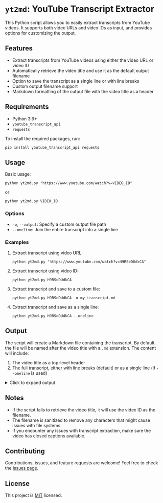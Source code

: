 # `yt2md`: YouTube Transcript Extractor

This Python script allows you to easily extract transcripts from YouTube videos. It supports both video URLs and video IDs as input, and provides options for customizing the output.

## Features

- Extract transcripts from YouTube videos using either the video URL or video ID
- Automatically retrieve the video title and use it as the default output filename
- Option to save the transcript as a single line or with line breaks
- Custom output filename support
- Markdown formatting of the output file with the video title as a header

## Requirements

- Python 3.6+
- `youtube_transcript_api`
- `requests`

To install the required packages, run:

```
pip install youtube_transcript_api requests
```

## Usage

Basic usage:

```
python yt2md.py "https://www.youtube.com/watch?v=VIDEO_ID"
```

or

```
python yt2md.py VIDEO_ID
```

### Options

- `-o`, `--output`: Specify a custom output file path
- `--oneline`: Join the entire transcript into a single line

### Examples

1. Extract transcript using video URL:
   ```
   python yt2md.py "https://www.youtube.com/watch?v=H9RSeDUdkCA"
   ```

2. Extract transcript using video ID:
   ```
   python yt2md.py H9RSeDUdkCA
   ```

3. Extract transcript and save to a custom file:
   ```
   python yt2md.py H9RSeDUdkCA -o my_transcript.md
   ```

4. Extract transcript and save as a single line:
   ```
   python yt2md.py H9RSeDUdkCA --oneline
   ```

## Output

The script will create a Markdown file containing the transcript. By default, the file will be named after the video title with a `.md` extension. The content will include:

1. The video title as a top-level header
2. The full transcript, either with line breaks (default) or as a single line (if `--oneline` is used)

<details><summary>Click to expand output</summary><pre>
# Real men test in production… The truth about the CrowdStrike disaster

last Friday the world finally got the Y2K experience it deserved when millions of Windows machines went down thanks to a bad update from cyber security firm crowd strike 8.5 million to be exact but now the plot is thickened and multiple theories for why this actually happened have emerged a was it just a silly mistake B was it actually a Cyber attack being covered up or C was it a false flag planned centuries ago by our multi-dimensional lizard overlords in today's video we'll try to find out what really happened by taking a deep dive into the technical details but first here's a crazy detail you need to know on April 21st 2010 at approximately 1,400 hours a McAfee Antivirus update accidentally removed the windows service host file and knocked millions of computers running Windows XP off the internet causing many of them to go into an endless reboot loop the blue screen of death shut down critical services around the world that was 15 years ago when Justin Bieber was only 16 years old but it's nearly identical to the crowdstrike disaster going on right now here's the crazy part though the CTO of McAfee in 2010 was none other than George kurts the CEO of crowd strike today that's quite the example of failing upwards now he did just lose $300 million in paper wealth but most importantly we now know the embarrassing truth about how the crowd strike disaster actually happened almost it is July 22nd 2024 and you watching the code report the creator of C++ be straup once said C++ makes it harder to shoot yourself in the foot but when you do you blow your entire leg off and we should have listened to him crowd strike released an official statement explaining what happened come on you guys there it is right there in front of you the whole time you're dereferencing a m pointer open your eyes the crowd strike Falcon sensor is software that sits in the background on your machine looking for potential security anomalies it contains a driver which is the thing that actually executes code along with a bunch of Channel files which are basically just config files that contain rules about new potential attacks that the sensor can look for these files are not kernel drivers and can be updated on the Fly and when crowd strike pushed an update to channel file 291 a logic error caused the entire system to crash now normally when an application crashes it only breaks that application running in user land or ring three in the CPU protection ring no blue screen of death required but crowd strike is a unique piece of software that runs within ring zero or kernel mode the most privileged Zone around the CPU usually reserved for process scheduling and direct Hardware access ring zero is an area that normally only microsof is are allowed to touch and in order for any third party to run code here they must receive a whql certification from Microsoft to verify that your code won't Breck 8.5 million devices and shut down the global economy the crowd strike driver was whql certified so it sounds like it's Microsoft's fault well not so fast what's unique about crowd strike is that they can make updates to those config or Channel files dynamically in this case the driver had some kind of issue reading Channel file 291 causing the entire system to fail that's pretty much all the detail we have from official sources but luckily there's a guy on the internet who's a professional C++ programmer and provided a breakdown that went viral his hypothesis was that this was a skill issue where some engineer coded up a n pointer trying to access a memory address that doesn't exist a simple rookie coding mistake that could have been fixed with an if statement this tweet got a lot of traction but since then it's been Community noted and another security researcher explains that this code is reading pointers from a table in a loop and some are invalid perhaps an error parsing the configuration file left some entries uninitialized what's kind of crazy here is that it looks like the driver code has actually been broken for a long time and this one config file was the straw that broke the camel's back we may not know the full truth until there's a congressional hearing but it looks like some developer there wrote some bad code said works on my machine but then made the horrible mistake of deploying on a Friday but we can't blame this one person programmers write bad code all the time but a failure like this should never reach production the Falcon sensor is not just some crappy to-do list app when software operates in the critical path like this there should be multiple layers of protection quality assurance continuous integration this staggered rollouts and so on it's absolutely insane that this wasn't caught by some automated process before it killed 8.5 million computers heads need to roll for this but it's not the person who wrote the code it's an organizational failure and it's not the first time Colonel Curts has been connected to a worldwide outage he knows that real men test in production and is willing to die on that Hill the thing is this company sells a very expensive product that very few people understand and if you want to have an exotic car collection like this your Enterprise sales team is your highest priority not your software engineering team those nerds therefore the most likely root cause of This Disaster is just a lack of quality control at the company crowd strike but another theory floating around is that this wasn't an accident but actually the work of a foreign spy who infiltrated the company or perhaps a rogue employee who wanted to send a message a message that is time to switch to the Russ programming language for Windows driver development but the conspiracy theories go even deeper and some think this failure is so egregious that it was actually pre-planned in advance the world economic Forum has made predictions about a worldwide Cyber attack and crowd strike is a World economic Forum partner this was all just a test run for the real Cyber attack scheduled to happen on August 12th 2026 most of us will already be dead by then but if your goal is to write robust Colonel drivers on Windows you'll need to know how to problem solve like a programmer and you can start doing that for free thanks to this video sponsor brilliant problem solving is a skill that you keep forever brilliant's platform will introduce you to essential programming Concepts but most importantly the handson exercises will develop your brain to recognize and solve complex problems that developers need to over come on a daily basis best of all every lesson is concise and rewarding by investing just a few minutes each day you'll develop habits that can level up your programming skills for the rest of your life and you can do it anywhere even from your phone to try everything brilliant has to offer for free for 30 days visit brilliant.org fireship or scan this QR code for 20% off their premium annual subscription this has been the code report thanks for watching and I will see you in the next one
</pre></details>

## Notes

- If the script fails to retrieve the video title, it will use the video ID as the filename.
- The filename is sanitized to remove any characters that might cause issues with file systems.
- If you encounter any issues with transcript extraction, make sure the video has closed captions available.

## Contributing

Contributions, issues, and feature requests are welcome! Feel free to check the [issues page](link-to-your-issues-page).

## License

This project is [MIT](link-to-your-license-file) licensed.
